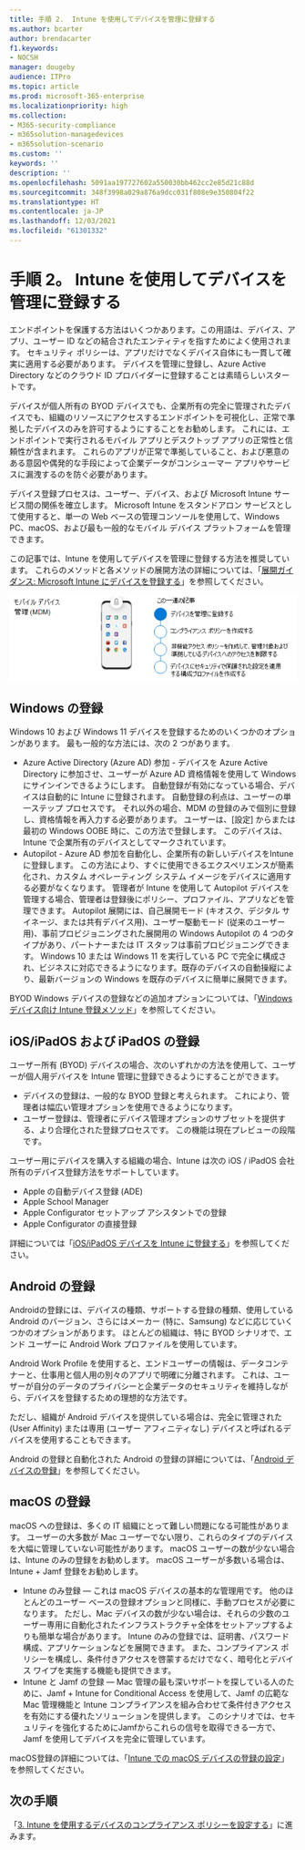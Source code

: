 ```yaml
---
title: 手順 2.  Intune を使用してデバイスを管理に登録する
ms.author: bcarter
author: brendacarter
f1.keywords:
- NOCSH
manager: dougeby
audience: ITPro
ms.topic: article
ms.prod: microsoft-365-enterprise
ms.localizationpriority: high
ms.collection:
- M365-security-compliance
- m365solution-managedevices
- m365solution-scenario
ms.custom: ''
keywords: ''
description: ''
ms.openlocfilehash: 5091aa197727602a550030bb462cc2e85d21c88d
ms.sourcegitcommit: 348f3998a029a876a9dcc031f808e9e350804f22
ms.translationtype: HT
ms.contentlocale: ja-JP
ms.lasthandoff: 12/03/2021
ms.locfileid: "61301332"
---
```

# <a name="step-2-enroll-devices-into-management-with-intune"></a>手順 2。 Intune を使用してデバイスを管理に登録する

エンドポイントを保護する方法はいくつかあります。この用語は、デバイス、アプリ、ユーザー ID などの結合されたエンティティを指すためによく使用されます。 セキュリティ ポリシーは、アプリだけでなくデバイス自体にも一貫して確実に適用する必要があります。 デバイスを管理に登録し、Azure Active Directory などのクラウド ID プロバイダーに登録することは素晴らしいスタートです。

デバイスが個人所有の BYOD デバイスでも、企業所有の完全に管理されたデバイスでも、組織のリソースにアクセスするエンドポイントを可視化し、正常で準拠したデバイスのみを許可するようにすることをお勧めします。 これには、エンドポイントで実行されるモバイル アプリとデスクトップ アプリの正常性と信頼性が含まれます。 これらのアプリが正常で準拠していること、および悪意のある意図や偶発的な手段によって企業データがコンシューマー アプリやサービスに漏洩するのを防ぐ必要があります。

デバイス登録プロセスは、ユーザー、デバイス、および Microsoft Intune サービス間の関係を確立します。 Microsoft Intune をスタンドアロン サービスとして使用すると、単一の Web ベースの管理コンソールを使用して、Windows PC、macOS、および最も一般的なモバイル デバイス プラットフォームを管理できます。

この記事では、Intune を使用してデバイスを管理に登録する方法を推奨しています。 これらのメソッドと各メソッドの展開方法の詳細については、「[展開ガイダンス: Microsoft Intune にデバイスを登録する](/microsoft-365/security/defender/eval-overview?view=o365-worldwide)」を参照してください。

![デバイスを管理するための手順](../media/devices/intune-mdm-steps-1.png#lightbox)

## <a name="windows-enrollment"></a>Windows の登録
Windows 10 および Windows 11 デバイスを登録するためのいくつかのオプションがあります。 最も一般的な方法には、次の 2 つがあります。

- Azure Active Directory (Azure AD) 参加 - デバイスを Azure Active Directory に参加させ、ユーザーが Azure AD 資格情報を使用して Windows にサインインできるようにします。 自動登録が有効になっている場合、デバイスは自動的に Intune に登録されます。 自動登録の利点は、ユーザーの単一ステップ プロセスです。 それ以外の場合、MDM の登録のみで個別に登録し、資格情報を再入力する必要があります。 ユーザーは、[設定] からまたは最初の Windows OOBE 時に、この方法で登録します。 このデバイスは、Intune で企業所有のデバイスとしてマークされています。
- Autopilot - Azure AD 参加を自動化し、企業所有の新しいデバイスをIntuneに登録します。 この方法により、すぐに使用できるエクスペリエンスが簡素化され、カスタム オペレーティング システム イメージをデバイスに適用する必要がなくなります。 管理者が Intune を使用して Autopilot デバイスを管理する場合、管理者は登録後にポリシー、プロファイル、アプリなどを管理できます。 Autopilot 展開には、自己展開モード (キオスク、デジタル サイネージ、または共有デバイス用)、ユーザー駆動モード (従来のユーザー用)、事前プロビジョニングされた展開用の Windows Autopilot の 4 つのタイプがあり、パートナーまたは IT スタッフは事前プロビジョニングできます。 Windows 10 または Windows 11 を実行している PC で完全に構成され、ビジネスに対応できるようになります。既存のデバイスの自動操縦により、最新バージョンの Windows を既存のデバイスに簡単に展開できます。

BYOD Windows デバイスの登録などの追加オプションについては、「[Windows デバイス向け Intune 登録メソッド](/mem/intune/fundamentals/deployment-guide-enrollment-windows)」を参照してください。

## <a name="iosipados-and-ipados-enrollment"></a>iOS/iPadOS および iPadOS の登録

ユーザー所有 (BYOD) デバイスの場合、次のいずれかの方法を使用して、ユーザーが個人用デバイスを Intune 管理に登録できるようにすることができます。
- デバイスの登録は、一般的な BYOD 登録と考えられます。 これにより、管理者は幅広い管理オプションを使用できるようになります。
- ユーザー登録は、管理者にデバイス管理オプションのサブセットを提供する、より合理化された登録プロセスです。 この機能は現在プレビューの段階です。

ユーザー用にデバイスを購入する組織の場合、Intune は次の iOS / iPadOS 会社所有のデバイス登録方法をサポートしています。
- Apple の自動デバイス登録 (ADE)
- Apple School Manager
- Apple Configurator セットアップ アシスタントでの登録
- Apple Configurator の直接登録

詳細については「[iOS/iPadOS デバイスを Intune に登録する](/mem/intune/fundamentals/deployment-guide-enrollment-ios-ipados)」を参照してください。

## <a name="android-enrollment"></a>Android の登録 

Androidの登録には、デバイスの種類、サポートする登録の種類、使用している Android のバージョン、さらにはメーカー (特に、Samsung) などに応じていくつかのオプションがあります。 ほとんどの組織は、特に BYOD シナリオで、エンド ユーザーに Android Work プロファイルを使用しています。 

Android Work Profile を使用すると、エンドユーザーの情報は、データコンテナーと、仕事用と個人用の別々のアプリで明確に分離されます。 これは、ユーザーが自分のデータのプライバシーと企業データのセキュリティを維持しながら、デバイスを登録するための理想的な方法です。 

ただし、組織が Android デバイスを提供している場合は、完全に管理された (User Affinity) または専用 (ユーザー アフィニティなし) デバイスと呼ばれるデバイスを使用することもできます。

Android の登録と自動化された Android の登録の詳細については、「[Android デバイスの登録](/mem/intune/fundamentals/deployment-guide-enrollment-android)」を参照してください。

## <a name="macos-enrollment"></a>macOS の登録

macOS への登録は、多くの IT 組織にとって難しい問題になる可能性があります。 ユーザーの大多数が Mac ユーザーでない限り、これらのタイプのデバイスを大幅に管理していない可能性があります。 macOS ユーザーの数が少ない場合は、Intune のみの登録をお勧めします。 macOS ユーザーが多数いる場合は、Intune + Jamf 登録をお勧めします。  
- Intune のみ登録 — これは macOS デバイスの基本的な管理用です。 他のほとんどのユーザー ベースの登録オプションと同様に、手動プロセスが必要になります。 ただし、Mac デバイスの数が少ない場合は、それらの少数のユーザー専用に自動化されたインフラストラクチャ全体をセットアップするよりも簡単な場合があります。 Intune のみの登録では、証明書、パスワード構成、アプリケーションなどを展開できます。 また、コンプライアンス ポリシーを構成し、条件付きアクセスを啓蒙するだけでなく、暗号化とデバイス ワイプを実施する機能も提供できます。 
- Intune と Jamf の登録 — Mac 管理の最も深いサポートを探している人のために、Jamf + Intune for Conditional Access を使用して、Jamf の広範な Mac 管理機能と Intune コンプライアンスを組み合わせて条件付きアクセスを有効にする優れたソリューションを提供します。 このシナリオでは、セキュリティを強化するためにJamfからこれらの信号を取得できる一方で、Jamf を使用してデバイスを完全に管理しています。

macOS登録の詳細については、「[Intune での macOS デバイスの登録の設定](/mem/intune/fundamentals/deployment-guide-enrollment-macos)」を参照してください。

## <a name="next-steps"></a>次の手順

「[3. Intune を使用するデバイスのコンプライアンス ポリシーを設定する](manage-devices-with-intune-compliance-policies.md)」に進みます。

